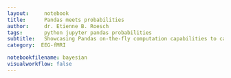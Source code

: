 ```yaml
---
layout:     notebook
title:      Pandas meets probabilities
author:     dr. Etienne B. Roesch
tags: 		python jupyter pandas probabilities
subtitle:   Showcasing Pandas on-the-fly computation capabilities to calculate probabilities on timeseries.
category:  EEG-fMRI

notebookfilename: bayesian
visualworkflow: false
---
```

